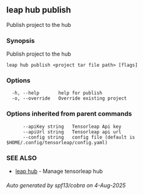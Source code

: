 ## leap hub publish

Publish project to the hub

### Synopsis

Publish project to the hub

```
leap hub publish <project tar file path> [flags]
```

### Options

```
  -h, --help       help for publish
  -o, --override   Override existing project
```

### Options inherited from parent commands

```
      --apiKey string   Tensorleap Api key
      --apiUrl string   Tensorleap api url
      --config string   config file (default is $HOME/.config/tensorleap/config.yaml)
```

### SEE ALSO

* [leap hub](leap_hub.md)	 - Manage tensorleap hub

###### Auto generated by spf13/cobra on 4-Aug-2025
